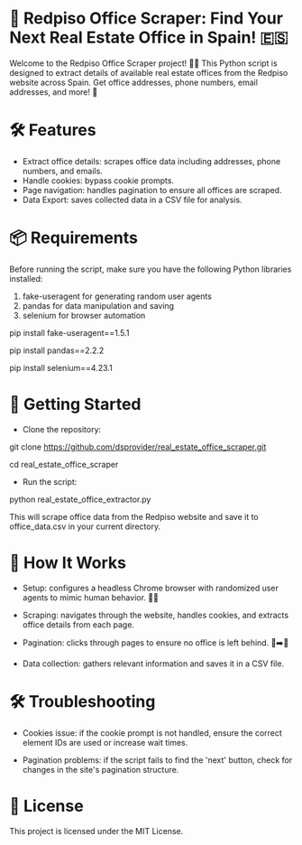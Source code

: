 # 📍 Redpiso Office Scraper: Find Your Next Real Estate Office in Spain! 🇪🇸

Welcome to the Redpiso Office Scraper project! 🏢✨ This Python script is designed to extract details of available real estate offices from the Redpiso website across Spain. Get office addresses, phone numbers, email addresses, and more! 🌟


# 🛠️ Features

- Extract office details: scrapes office data including addresses, phone numbers, and emails.
- Handle cookies: bypass cookie prompts.
- Page navigation: handles pagination to ensure all offices are scraped.
- Data Export: saves collected data in a CSV file for analysis.


# 📦 Requirements

Before running the script, make sure you have the following Python libraries installed:
1. fake-useragent for generating random user agents
2. pandas for data manipulation and saving
3. selenium for browser automation

pip install fake-useragent==1.5.1

pip install pandas==2.2.2

pip install selenium==4.23.1


# 🚀 Getting Started

- Clone the repository:

git clone https://github.com/dsprovider/real_estate_office_scraper.git

cd real_estate_office_scraper

- Run the script:

python real_estate_office_extractor.py

This will scrape office data from the Redpiso website and save it to office_data.csv in your current directory.


# 🧩 How It Works

- Setup: configures a headless Chrome browser with randomized user agents to mimic human behavior. 🕵️‍♂️

- Scraping: navigates through the website, handles cookies, and extracts office details from each page.

- Pagination: clicks through pages to ensure no office is left behind. 📄➡️📄

- Data collection: gathers relevant information and saves it in a CSV file.


# 🛠️ Troubleshooting

- Cookies issue: if the cookie prompt is not handled, ensure the correct element IDs are used or increase wait times.

- Pagination problems: if the script fails to find the 'next' button, check for changes in the site's pagination structure.



# 📜 License

This project is licensed under the MIT License.

